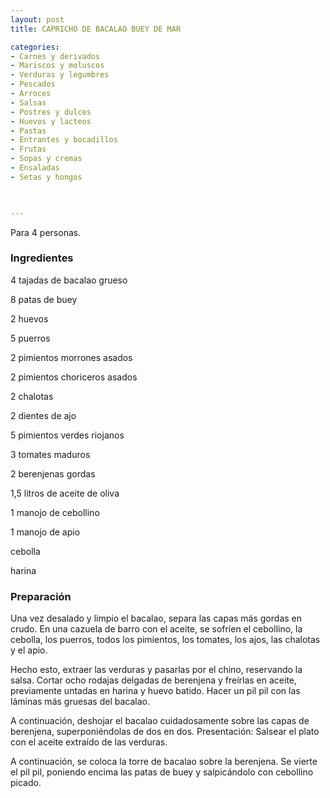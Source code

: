 ```yaml
---
layout: post
title: CAPRICHO DE BACALAO BUEY DE MAR

categories:
- Carnes y derivados
- Mariscos y moluscos
- Verduras y legumbres
- Pescados
- Arroces
- Salsas
- Postres y dulces
- Huevos y lacteos
- Pastas
- Entrantes y bocadillos
- Frutas
- Sopas y cremas
- Ensaladas
- Setas y hongos
 


---
```


Para 4 personas.

<h3>Ingredientes</h3>

4 tajadas de bacalao grueso

8 patas de buey

2 huevos

5 puerros

2 pimientos morrones asados

2 pimientos choriceros asados

2 chalotas

2 dientes de ajo

5 pimientos verdes riojanos

3 tomates maduros

2 berenjenas gordas

1,5 litros de aceite de oliva

1 manojo de cebollino

1 manojo de apio

cebolla

harina

<h3>Preparación</h3>

Una vez desalado y limpio el bacalao, separa las capas más gordas en crudo. En una cazuela de barro con el aceite, se sofríen el cebollino, la cebolla, los puerros, todos los pimientos, los tomates, los ajos, las chalotas y el apio.

Hecho esto, extraer las verduras y pasarlas por el chino, reservando la salsa. Cortar ocho rodajas delgadas de berenjena y freírlas en aceite, previamente untadas en harina y huevo batido. Hacer un pil pil con las láminas más gruesas del bacalao.

A continuación, deshojar el bacalao cuidadosamente sobre las capas de berenjena, superponiéndolas de dos en dos. Presentación: Salsear el plato con el aceite extraído de las verduras.

A continuación, se coloca la torre de bacalao sobre la berenjena. Se vierte el pil pil, poniendo encima las patas de buey y salpicándolo con cebollino picado.

